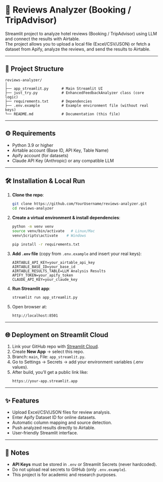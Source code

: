# 🧠 Reviews Analyzer (Booking / TripAdvisor)

Streamlit project to analyze hotel reviews (Booking / TripAdvisor) using LLM and connect the results with Airtable.  
The project allows you to upload a local file (Excel/CSV/JSON) or fetch a dataset from Apify, analyze the reviews, and send the results to Airtable.

---

## 📂 Project Structure

```
reviews-analyzer/
│
├── app_streamlit.py      # Main Streamlit UI
├── just_try.py           # EnhancedFeedbackAnalyzer class (core logic)
├── requirements.txt      # Dependencies
├── .env.example          # Example environment file (without real keys)
└── README.md             # Documentation (this file)
```

---

## ⚙️ Requirements

- Python 3.9 or higher
- Airtable account (Base ID, API Key, Table Name)
- Apify account (for datasets)
- Claude API Key (Anthropic) or any compatible LLM

---

## 🛠️ Installation & Local Run

1. **Clone the repo**:
   ```bash
   git clone https://github.com/YourUsername/reviews-analyzer.git
   cd reviews-analyzer
   ```

2. **Create a virtual environment & install dependencies**:
   ```bash
   python -m venv venv
   source venv/bin/activate   # Linux/Mac
   venv\Scripts\activate    # Windows

   pip install -r requirements.txt
   ```

3. **Add `.env` file** (copy from `.env.example` and insert your real keys):
   ```
   AIRTABLE_API_KEY=your_airtable_api_key
   AIRTABLE_BASE_ID=your_base_id
   AIRTABLE_RESULTS_TABLE=LLM Analysis Results
   APIFY_TOKEN=your_apify_token
   CLAUDE_API_KEY=your_claude_key
   ```

4. **Run Streamlit app**:
   ```bash
   streamlit run app_streamlit.py
   ```

5. Open browser at:
   ```
   http://localhost:8501
   ```

---

## 🌐 Deployment on Streamlit Cloud

1. Link your GitHub repo with [Streamlit Cloud](https://streamlit.io/cloud).
2. Create **New App** → select this repo.
3. Branch: `main`, File: `app_streamlit.py`.
4. Go to Settings → Secrets → add your environment variables (.env values).
5. After build, you’ll get a public link like:
   ```
   https://your-app.streamlit.app
   ```

---

## ✨ Features

- Upload Excel/CSV/JSON files for review analysis.
- Enter Apify Dataset ID for online datasets.
- Automatic column mapping and source detection.
- Push analyzed results directly to Airtable.
- User-friendly Streamlit interface.

---

## 📌 Notes

- **API Keys** must be stored in `.env` or Streamlit Secrets (never hardcoded).  
- Do not upload real secrets to GitHub (only `.env.example`).  
- This project is for academic and research purposes.
